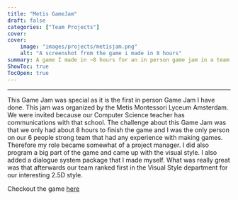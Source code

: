 ```yaml
---
title: "Metis GameJam"
draft: false
categories: ["Team Projects"]
cover:
cover:
    image: "images/projects/metisjam.png"
    alt: "A screenshot from the game i made in 8 hours"
summary: A game I made in ~8 hours for an in person game jam in a team ranging ages 13-17.
ShowToc: true
TocOpen: true
---
```


---
This Game Jam was special as it is the first in person Game Jam I have done. This jam was organized by the Metis Montessori Lyceum Amsterdam. We were invited because our Computer Science teacher has communications with that school. The challenge about this Game Jam was that we only had about 8 hours to finish the game and I was the only person on our 6 people strong team that had any experience with making games. Therefore my role became somewhat of a project manager. I did also program a big part of the game and came up with the visual style. I also added a dialogue system package that I made myself.
What was really great was that afterwards our team ranked first in the Visual Style department for our interesting 2.5D style.

Checkout the game [here](https://chaoticaurora.itch.io/farmingsimulatorprototype)